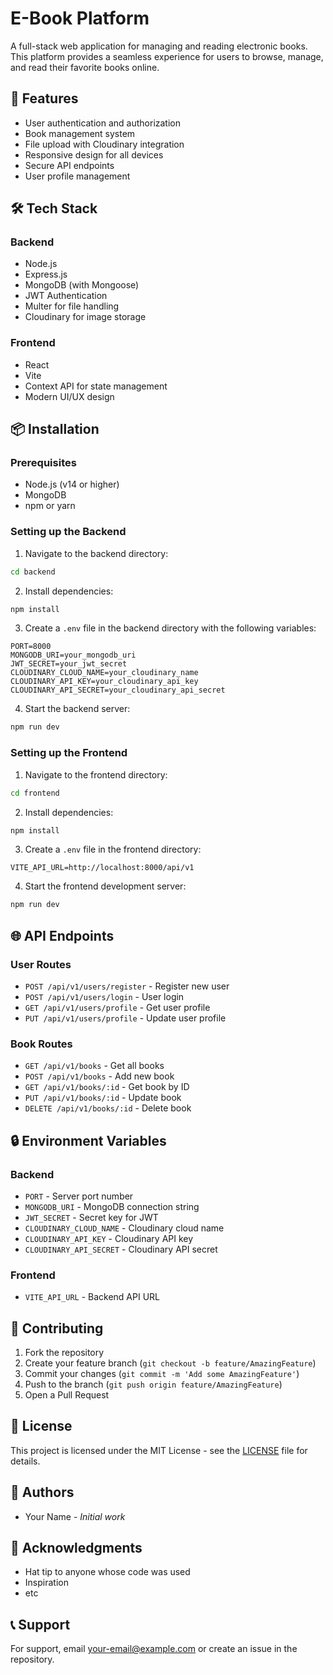 # E-Book Platform

A full-stack web application for managing and reading electronic books. This platform provides a seamless experience for users to browse, manage, and read their favorite books online.

## 🚀 Features

- User authentication and authorization
- Book management system
- File upload with Cloudinary integration
- Responsive design for all devices
- Secure API endpoints
- User profile management

## 🛠️ Tech Stack

### Backend
- Node.js
- Express.js
- MongoDB (with Mongoose)
- JWT Authentication
- Multer for file handling
- Cloudinary for image storage

### Frontend
- React
- Vite
- Context API for state management
- Modern UI/UX design

## 📦 Installation

### Prerequisites
- Node.js (v14 or higher)
- MongoDB
- npm or yarn

### Setting up the Backend

1. Navigate to the backend directory:
```bash
cd backend
```

2. Install dependencies:
```bash
npm install
```

3. Create a `.env` file in the backend directory with the following variables:
```env
PORT=8000
MONGODB_URI=your_mongodb_uri
JWT_SECRET=your_jwt_secret
CLOUDINARY_CLOUD_NAME=your_cloudinary_name
CLOUDINARY_API_KEY=your_cloudinary_api_key
CLOUDINARY_API_SECRET=your_cloudinary_api_secret
```

4. Start the backend server:
```bash
npm run dev
```

### Setting up the Frontend

1. Navigate to the frontend directory:
```bash
cd frontend
```

2. Install dependencies:
```bash
npm install
```

3. Create a `.env` file in the frontend directory:
```env
VITE_API_URL=http://localhost:8000/api/v1
```

4. Start the frontend development server:
```bash
npm run dev
```

## 🌐 API Endpoints

### User Routes
- `POST /api/v1/users/register` - Register new user
- `POST /api/v1/users/login` - User login
- `GET /api/v1/users/profile` - Get user profile
- `PUT /api/v1/users/profile` - Update user profile

### Book Routes
- `GET /api/v1/books` - Get all books
- `POST /api/v1/books` - Add new book
- `GET /api/v1/books/:id` - Get book by ID
- `PUT /api/v1/books/:id` - Update book
- `DELETE /api/v1/books/:id` - Delete book

## 🔒 Environment Variables

### Backend
- `PORT` - Server port number
- `MONGODB_URI` - MongoDB connection string
- `JWT_SECRET` - Secret key for JWT
- `CLOUDINARY_CLOUD_NAME` - Cloudinary cloud name
- `CLOUDINARY_API_KEY` - Cloudinary API key
- `CLOUDINARY_API_SECRET` - Cloudinary API secret

### Frontend
- `VITE_API_URL` - Backend API URL

## 🤝 Contributing

1. Fork the repository
2. Create your feature branch (`git checkout -b feature/AmazingFeature`)
3. Commit your changes (`git commit -m 'Add some AmazingFeature'`)
4. Push to the branch (`git push origin feature/AmazingFeature`)
5. Open a Pull Request

## 📝 License

This project is licensed under the MIT License - see the [LICENSE](LICENSE) file for details.

## 👥 Authors

- Your Name - *Initial work*

## 🙏 Acknowledgments

- Hat tip to anyone whose code was used
- Inspiration
- etc

## 📞 Support

For support, email your-email@example.com or create an issue in the repository.
